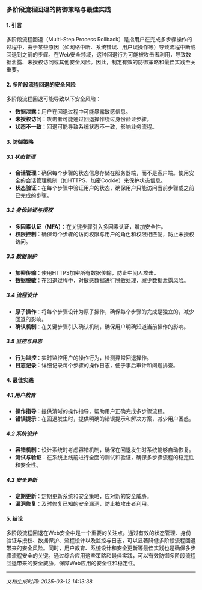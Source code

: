 ### 多阶段流程回退的防御策略与最佳实践

#### 1. 引言
多阶段流程回退（Multi-Step Process Rollback）是指用户在完成多步骤操作的过程中，由于某些原因（如网络中断、系统错误、用户误操作等）导致流程中断或回退到之前的步骤。在Web安全领域，这种回退行为可能被攻击者利用，导致数据泄露、未授权访问或其他安全风险。因此，制定有效的防御策略和最佳实践至关重要。

#### 2. 多阶段流程回退的安全风险
多阶段流程回退可能导致以下安全风险：
- **数据泄露**：用户在回退过程中可能暴露敏感信息。
- **未授权访问**：攻击者可能通过回退操作绕过身份验证步骤。
- **状态不一致**：回退可能导致系统状态不一致，影响业务流程。

#### 3. 防御策略

##### 3.1 状态管理
- **会话管理**：确保每个步骤的状态信息存储在服务器端，而不是客户端。使用安全的会话管理机制（如HTTPS、加密Cookie）来保护状态信息。
- **状态验证**：在每个步骤中验证用户的状态，确保用户只能访问当前步骤或之前已完成的步骤。

##### 3.2 身份验证与授权
- **多因素认证（MFA）**：在关键步骤引入多因素认证，增加安全性。
- **权限控制**：确保每个步骤的访问权限与用户的角色和权限相匹配，防止未授权访问。

##### 3.3 数据保护
- **加密传输**：使用HTTPS加密所有数据传输，防止中间人攻击。
- **数据脱敏**：在回退过程中，对敏感数据进行脱敏处理，减少数据泄露风险。

##### 3.4 流程设计
- **原子操作**：将每个步骤设计为原子操作，确保每个步骤的完成是独立的，减少回退的影响。
- **确认机制**：在关键步骤引入确认机制，确保用户明确知道当前操作的影响。

##### 3.5 监控与日志
- **行为监控**：实时监控用户的操作行为，检测异常回退操作。
- **日志记录**：详细记录每个步骤的操作日志，便于事后审计和问题排查。

#### 4. 最佳实践

##### 4.1 用户教育
- **操作指导**：提供清晰的操作指导，帮助用户正确完成多步骤流程。
- **错误提示**：在回退发生时，提供明确的错误提示和解决方案，减少用户困惑。

##### 4.2 系统设计
- **容错机制**：设计系统时考虑容错机制，确保在回退发生时系统能够自动恢复。
- **测试与验证**：在系统上线前进行全面的测试和验证，确保多步骤流程的稳定性和安全性。

##### 4.3 安全更新
- **定期更新**：定期更新系统和安全策略，应对新的安全威胁。
- **漏洞修复**：及时修复已知的安全漏洞，防止被攻击者利用。

#### 5. 结论
多阶段流程回退在Web安全中是一个重要的关注点。通过有效的状态管理、身份验证与授权、数据保护、流程设计以及监控与日志，可以显著降低多阶段流程回退带来的安全风险。同时，用户教育、系统设计和安全更新等最佳实践也是确保多步骤流程安全的关键。通过综合应用这些策略和最佳实践，可以有效防御多阶段流程回退带来的安全威胁，保障Web应用的安全性和稳定性。

---

*文档生成时间: 2025-03-12 14:13:38*



















